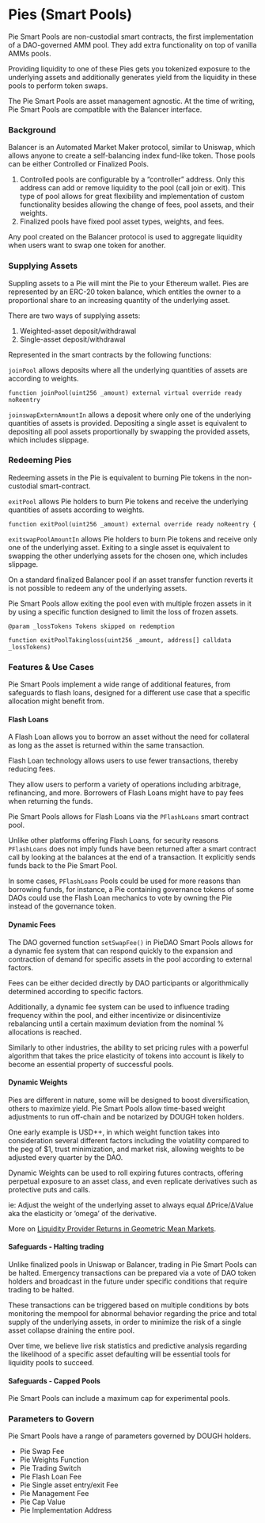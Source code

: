 # Pies \(Smart Pools\)

Pie Smart Pools are non-custodial smart contracts, the first implementation of a DAO-governed AMM pool. They add extra functionality on top of vanilla AMMs pools.

Providing liquidity to one of these Pies gets you tokenized exposure to the underlying assets and additionally generates yield from the liquidity in these pools to perform token swaps.

The Pie Smart Pools are asset management agnostic. At the time of writing, Pie Smart Pools are compatible with the Balancer interface.

### Background

Balancer is an Automated Market Maker protocol, similar to Uniswap, which allows anyone to create a self-balancing index fund-like token. Those pools can be either Controlled or Finalized Pools.

1. Controlled pools are configurable by a “controller” address. Only this address can add or remove liquidity to the pool \(call join or exit\). This type of pool allows for great flexibility and implementation of custom functionality besides allowing the change of fees, pool assets, and their weights.
2. Finalized pools have fixed pool asset types, weights, and fees.

Any pool created on the Balancer protocol is used to aggregate liquidity when users want to swap one token for another.

### Supplying Assets

Suppling assets to a Pie will mint the Pie to your Ethereum wallet. Pies are represented by an ERC-20 token balance, which entitles the owner to a proportional share to an increasing quantity of the underlying asset.

There are two ways of supplying assets:

1. Weighted-asset deposit/withdrawal
2. Single-asset deposit/withdrawal

Represented in the smart contracts by the following functions:

`joinPool` allows deposits where all the underlying quantities of assets are according to weights.

```text
function joinPool(uint256 _amount) external virtual override ready noReentry
```

`joinswapExternAmountIn` allows a deposit where only one of the underlying quantities of assets is provided. Depositing a single asset is equivalent to depositing all pool assets proportionally by swapping the provided assets, which includes slippage.

### Redeeming Pies

Redeeming assets in the Pie is equivalent to burning Pie tokens in the non-custodial smart-contract.

`exitPool` allows Pie holders to burn Pie tokens and receive the underlying quantities of assets according to weights.

```text
function exitPool(uint256 _amount) external override ready noReentry {
```

`exitswapPoolAmountIn` allows Pie holders to burn Pie tokens and receive only one of the underlying asset. Exiting to a single asset is equivalent to swapping the other underlying assets for the chosen one, which includes slippage.

On a standard finalized Balancer pool if an asset transfer function reverts it is not possible to redeem any of the underlying assets.

Pie Smart Pools allow exiting the pool even with multiple frozen assets in it by using a specific function designed to limit the loss of frozen assets.

```text
@param _lossTokens Tokens skipped on redemption

function exitPoolTakingloss(uint256 _amount, address[] calldata _lossTokens)
```

### Features & Use Cases

Pie Smart Pools implement a wide range of additional features, from safeguards to flash loans, designed for a different use case that a specific allocation might benefit from.

#### Flash Loans

A Flash Loan allows you to borrow an asset without the need for collateral as long as the asset is returned within the same transaction.

Flash Loan technology allows users to use fewer transactions, thereby reducing fees.

They allow users to perform a variety of operations including arbitrage, refinancing, and more. Borrowers of Flash Loans might have to pay fees when returning the funds.

Pie Smart Pools allows for Flash Loans via the `PFlashLoans` smart contract pool.

Unlike other platforms offering Flash Loans, for security reasons `PFlashLoans` does not imply funds have been returned after a smart contract call by looking at the balances at the end of a transaction. It explicitly sends funds back to the Pie Smart Pool.

In some cases, `PFlashLoans` Pools could be used for more reasons than borrowing funds, for instance, a Pie containing governance tokens of some DAOs could use the Flash Loan mechanics to vote by owning the Pie instead of the governance token.

#### Dynamic Fees

The DAO governed function `setSwapFee()` in PieDAO Smart Pools allows for a dynamic fee system that can respond quickly to the expansion and contraction of demand for specific assets in the pool according to external factors.

Fees can be either decided directly by DAO participants or algorithmically determined according to specific factors.

Additionally, a dynamic fee system can be used to influence trading frequency within the pool, and either incentivize or disincentivize rebalancing until a certain maximum deviation from the nominal % allocations is reached.

Similarly to other industries, the ability to set pricing rules with a powerful algorithm that takes the price elasticity of tokens into account is likely to become an essential property of successful pools.

#### Dynamic Weights

Pies are different in nature, some will be designed to boost diversification, others to maximize yield. Pie Smart Pools allow time-based weight adjustments to run off-chain and be notarized by DOUGH token holders.

One early example is USD++, in which weight function takes into consideration several different factors including the volatility compared to the peg of $1, trust minimization, and market risk, allowing weights to be adjusted every quarter by the DAO.

Dynamic Weights can be used to roll expiring futures contracts, offering perpetual exposure to an asset class, and even replicate derivatives such as protective puts and calls.

ie: Adjust the weight of the underlying asset to always equal ΔPrice/ΔValue aka the elasticity or ‘omega’ of the derivative.

More on [Liquidity Provider Returns in Geometric Mean Markets](https://arxiv.org/abs/2006.08806).

#### Safeguards - Halting trading

Unlike finalized pools in Uniswap or Balancer, trading in Pie Smart Pools can be halted. Emergency transactions can be prepared via a vote of DAO token holders and broadcast in the future under specific conditions that require trading to be halted.

These transactions can be triggered based on multiple conditions by bots monitoring the mempool for abnormal behavior regarding the price and total supply of the underlying assets, in order to minimize the risk of a single asset collapse draining the entire pool.

Over time, we believe live risk statistics and predictive analysis regarding the likelihood of a specific asset defaulting will be essential tools for liquidity pools to succeed.

#### Safeguards - Capped Pools

Pie Smart Pools can include a maximum cap for experimental pools.

### Parameters to Govern

Pie Smart Pools have a range of parameters governed by DOUGH holders.

* Pie Swap Fee
* Pie Weights Function
* Pie Trading Switch
* Pie Flash Loan Fee
* Pie Single asset entry/exit Fee
* Pie Management Fee
* Pie Cap Value
* Pie Implementation Address


